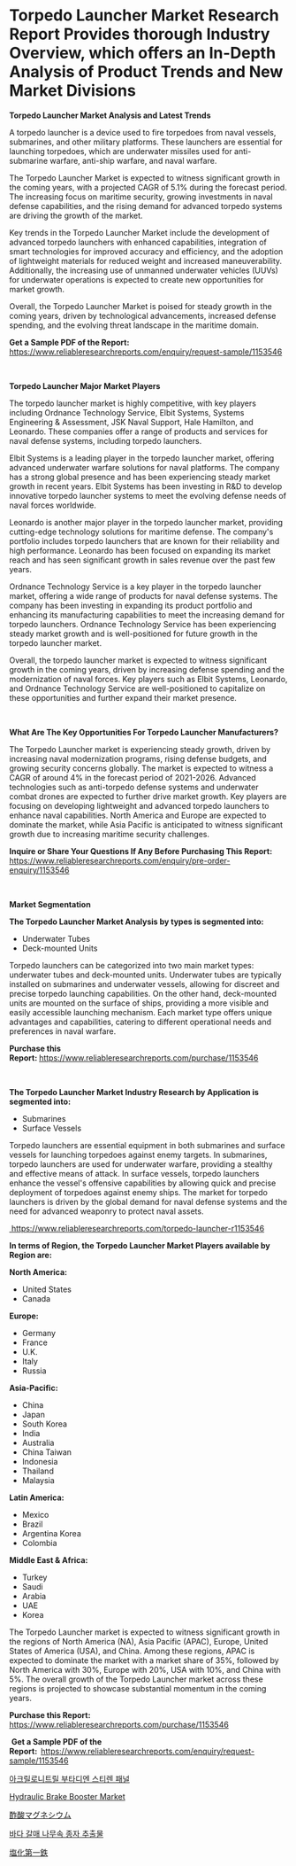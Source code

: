 <p><h1>Torpedo Launcher Market Research Report Provides thorough Industry Overview, which offers an In-Depth Analysis of Product Trends and New Market Divisions</h1></p><p><strong>Torpedo Launcher Market Analysis and Latest Trends</strong></p>
<p><p>A torpedo launcher is a device used to fire torpedoes from naval vessels, submarines, and other military platforms. These launchers are essential for launching torpedoes, which are underwater missiles used for anti-submarine warfare, anti-ship warfare, and naval warfare.</p><p>The Torpedo Launcher Market is expected to witness significant growth in the coming years, with a projected CAGR of 5.1% during the forecast period. The increasing focus on maritime security, growing investments in naval defense capabilities, and the rising demand for advanced torpedo systems are driving the growth of the market.</p><p>Key trends in the Torpedo Launcher Market include the development of advanced torpedo launchers with enhanced capabilities, integration of smart technologies for improved accuracy and efficiency, and the adoption of lightweight materials for reduced weight and increased maneuverability. Additionally, the increasing use of unmanned underwater vehicles (UUVs) for underwater operations is expected to create new opportunities for market growth.</p><p>Overall, the Torpedo Launcher Market is poised for steady growth in the coming years, driven by technological advancements, increased defense spending, and the evolving threat landscape in the maritime domain.</p></p>
<p><strong>Get a Sample PDF of the Report:&nbsp;</strong> <a href="https://www.reliableresearchreports.com/enquiry/request-sample/1153546">https://www.reliableresearchreports.com/enquiry/request-sample/1153546</a></p>
<p>&nbsp;</p>
<p><strong>Torpedo Launcher Major Market Players</strong></p>
<p><p>The torpedo launcher market is highly competitive, with key players including Ordnance Technology Service, Elbit Systems, Systems Engineering & Assessment, JSK Naval Support, Hale Hamilton, and Leonardo. These companies offer a range of products and services for naval defense systems, including torpedo launchers.</p><p>Elbit Systems is a leading player in the torpedo launcher market, offering advanced underwater warfare solutions for naval platforms. The company has a strong global presence and has been experiencing steady market growth in recent years. Elbit Systems has been investing in R&D to develop innovative torpedo launcher systems to meet the evolving defense needs of naval forces worldwide.</p><p>Leonardo is another major player in the torpedo launcher market, providing cutting-edge technology solutions for maritime defense. The company's portfolio includes torpedo launchers that are known for their reliability and high performance. Leonardo has been focused on expanding its market reach and has seen significant growth in sales revenue over the past few years.</p><p>Ordnance Technology Service is a key player in the torpedo launcher market, offering a wide range of products for naval defense systems. The company has been investing in expanding its product portfolio and enhancing its manufacturing capabilities to meet the increasing demand for torpedo launchers. Ordnance Technology Service has been experiencing steady market growth and is well-positioned for future growth in the torpedo launcher market.</p><p>Overall, the torpedo launcher market is expected to witness significant growth in the coming years, driven by increasing defense spending and the modernization of naval forces. Key players such as Elbit Systems, Leonardo, and Ordnance Technology Service are well-positioned to capitalize on these opportunities and further expand their market presence.</p></p>
<p>&nbsp;</p>
<p><strong>What Are The Key Opportunities For Torpedo Launcher Manufacturers?</strong></p>
<p><p>The Torpedo Launcher market is experiencing steady growth, driven by increasing naval modernization programs, rising defense budgets, and growing security concerns globally. The market is expected to witness a CAGR of around 4% in the forecast period of 2021-2026. Advanced technologies such as anti-torpedo defense systems and underwater combat drones are expected to further drive market growth. Key players are focusing on developing lightweight and advanced torpedo launchers to enhance naval capabilities. North America and Europe are expected to dominate the market, while Asia Pacific is anticipated to witness significant growth due to increasing maritime security challenges.</p></p>
<p><strong>Inquire or Share Your Questions If Any Before Purchasing This Report:</strong> <a href="https://www.reliableresearchreports.com/enquiry/pre-order-enquiry/1153546">https://www.reliableresearchreports.com/enquiry/pre-order-enquiry/1153546</a></p>
<p>&nbsp;</p>
<p><strong>Market Segmentation</strong></p>
<p><strong>The Torpedo Launcher Market Analysis by types is segmented into:</strong></p>
<p><ul><li>Underwater Tubes</li><li>Deck-mounted Units</li></ul></p>
<p><p>Torpedo launchers can be categorized into two main market types: underwater tubes and deck-mounted units. Underwater tubes are typically installed on submarines and underwater vessels, allowing for discreet and precise torpedo launching capabilities. On the other hand, deck-mounted units are mounted on the surface of ships, providing a more visible and easily accessible launching mechanism. Each market type offers unique advantages and capabilities, catering to different operational needs and preferences in naval warfare.</p></p>
<p><strong>Purchase this Report:&nbsp;</strong><a href="https://www.reliableresearchreports.com/purchase/1153546">https://www.reliableresearchreports.com/purchase/1153546</a></p>
<p>&nbsp;</p>
<p><strong>The Torpedo Launcher Market Industry Research by Application is segmented into:</strong></p>
<p><ul><li>Submarines</li><li>Surface Vessels</li></ul></p>
<p><p>Torpedo launchers are essential equipment in both submarines and surface vessels for launching torpedoes against enemy targets. In submarines, torpedo launchers are used for underwater warfare, providing a stealthy and effective means of attack. In surface vessels, torpedo launchers enhance the vessel's offensive capabilities by allowing quick and precise deployment of torpedoes against enemy ships. The market for torpedo launchers is driven by the global demand for naval defense systems and the need for advanced weaponry to protect naval assets.</p></p>
<p><a href="https://www.reliableresearchreports.com/torpedo-launcher-r1153546">&nbsp;https://www.reliableresearchreports.com/torpedo-launcher-r1153546</a></p>
<p><strong>In terms of Region, the Torpedo Launcher Market Players available by Region are:</strong></p>
<p>
    <p> <strong> North America: </strong>
        <ul>
            <li>United States</li>
            <li>Canada</li>
        </ul>
        </p> 
    <p> <strong> Europe: </strong>
        <ul>
            <li>Germany</li>
            <li>France</li>
            <li>U.K.</li>
            <li>Italy</li>
            <li>Russia</li>
        </ul>
        </p> 
    <p> <strong> Asia-Pacific: </strong>
        <ul>
            <li>China</li>
            <li>Japan</li>
            <li>South Korea</li>
            <li>India</li>
            <li>Australia</li>
            <li>China Taiwan</li>
            <li>Indonesia</li>
            <li>Thailand</li>
            <li>Malaysia</li>
        </ul>
        </p> 
    <p> <strong> Latin America: </strong>
        <ul>
            <li>Mexico</li>
            <li>Brazil</li>
            <li>Argentina Korea</li>
            <li>Colombia</li>
        </ul>
        </p> 
    <p> <strong> Middle East & Africa: </strong>
        <ul>
            <li>Turkey</li>
            <li>Saudi</li>
            <li>Arabia</li>
            <li>UAE</li>
            <li>Korea</li>
        </ul>
    </p>
    </p>
<p><p>The Torpedo Launcher market is expected to witness significant growth in the regions of North America (NA), Asia Pacific (APAC), Europe, United States of America (USA), and China. Among these regions, APAC is expected to dominate the market with a market share of 35%, followed by North America with 30%, Europe with 20%, USA with 10%, and China with 5%. The overall growth of the Torpedo Launcher market across these regions is projected to showcase substantial momentum in the coming years.</p></p>
<p><strong>Purchase this Report: </strong><a href="https://www.reliableresearchreports.com/purchase/1153546">https://www.reliableresearchreports.com/purchase/1153546</a></p>
<p>&nbsp;<strong>Get a Sample PDF of the Report:&nbsp;&nbsp;</strong><a href="https://www.reliableresearchreports.com/enquiry/request-sample/1153546">https://www.reliableresearchreports.com/enquiry/request-sample/1153546</a></p>
<p><strong></strong></p>
<p><p><a href="https://github.com/romeshmittrochakma11/Market-Research-Report-List-1/blob/main/7685954168265.md">아크릴로니트릴 부타디엔 스티렌 패널</a></p><p><a href="https://github.com/nancykennedykellievqfqt2/Market-Research-Report-List-3/blob/main/hydraulic-brake-booster-market.md">Hydraulic Brake Booster Market</a></p><p><a href="https://github.com/AaronVargas43/Market-Research-Report-List-2/blob/main/2531395157027.md">酢酸マグネシウム</a></p><p><a href="https://github.com/Marcosoenrt565736/Market-Research-Report-List-1/blob/main/4030997168264.md">바다 갈매 나무속 종자 추출물</a></p><p><a href="https://github.com/CloydAbbott2023/Market-Research-Report-List-2/blob/main/5126111157028.md">塩化第一鉄</a></p></p>